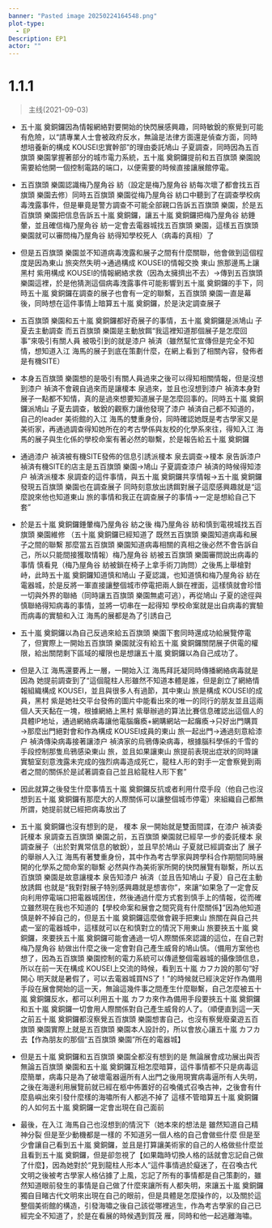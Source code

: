 ```yaml
---
banner: "Pasted image 20250224164548.png"
plot-type:
  - EP
Description: EP1
actor: ""
---
```


# 1.1.1
>主线(2021-09-03)

- 五十嵐 奠銅鑼因為情報網絡對要開始的快閃展感興趣，同時敏銳的察覺到可能有危險，以“請專業人士會被政府反水，無論是法律方面還是偵查方面，同時想培養新的構成 KOUSEI忠實幹部”的理由委託鳩山 子夏調查，同時因為五百旗頭 樂園掌握著部分的城市電力系統，五十嵐 奠銅鑼提前和五百旗頭 樂園說需要給他開一個控制電路的端口，以便需要的時候直接讓展館停電。

- 五百旗頭 樂園認識梅乃屋角谷 紡（設定是梅乃屋角谷 紡每次壞了都會找五百旗頭 樂園去修）同時五百旗頭 樂園從梅乃屋角谷 紡口中聽到了在調查學校病毒洩露事件，但是畢竟是警方調查不可能全部親口告訴五百旗頭 樂園，於是五百旗頭 樂園把信息告訴五十嵐 奠銅鑼，讓五十嵐 奠銅鑼把梅乃屋角谷 紡錘暈，並且確信梅乃屋角谷 紡一定會去電器城找五百旗頭 樂園，這樣五百旗頭 樂園就可以審問梅乃屋角谷 紡得知學校死人（病毒的真相）了

- 但是五百旗頭 樂園並不知道病毒洩露和展子之間有什麼關聯，他會做到這個程度是因為東山 旅突然失明→通過構成 KOUSEI的情報交換 東山 旅那邊馬上讓黑村 紫用構成 KOUSEI的情報網絡求救（因為太擁擠出不去）→傳到五百旗頭 樂園這裡，於是他猜測這個病毒洩露事件可能影響到五十嵐 奠銅鑼的手下，同時五十嵐 奠銅鑼在調查的展子也會有一定的聯繫，五百旗頭 樂園一直是幕後，同時想在這件事情上暗算五十嵐 奠銅鑼，於是決定調查展子

- 五百旗頭 樂園和五十嵐 奠銅鑼都好奇展子的事情，五十嵐 奠銅鑼是派鳩山 子夏去主動調查 而五百旗頭 樂園是主動放餌“我這裡知道那個展子是怎麼回事”來吸引有關人員 被吸引到的就是漆户 禎済（雖然幫忙宣傳但是完全不知情，想知道入江 海馬的展子到底在策劃什麼，在網上看到了相關內容，發佈者是有機SITE）

- 本身五百旗頭 樂園想的是吸引有關人員過來之後可以得知相關情報，但是沒想到漆户 禎済不會親自過來而是讓榎本 泉過來，並且也沒想到漆户 禎済本身對展子一點都不知情，真的是過來想要知道展子是怎麼回事的。同時五十嵐 奠銅鑼派鳩山 子夏去調查，敏銳的觀察力讓他發現了漆户 禎済自己都不知道的，自己的leader 美術館的入江 海馬的雙重身份，同時確認她既是考古學家又是美術家，再通過調查得知她所在的考古學係與友校的化學系來往，得知入江 海馬的展子與生化係的學校命案有著必然的聯繫，於是報告給五十嵐 奠銅鑼

- 通過漆户 禎済被有機SITE發佈的信息引誘派榎本 泉去調查→榎本 泉告訴漆户 禎済有機SITE的店主是五百旗頭 樂園→鳩山 子夏調查漆户 禎済的時候得知漆户 禎済派榎本 泉調查的這件事情，與五十嵐 奠銅鑼共享情報→五十嵐 奠銅鑼發現五百旗頭 樂園也在調查展子 同時刻意放出誘餌對展子這麼感興趣就是“這麼說來他也知道東山 旅的事情和我正在調查展子的事情→一定是想給自己下套”

- 於是五十嵐 奠銅鑼錘暈梅乃屋角谷 紡之後 梅乃屋角谷 紡和慎到電視城找五百旗頭 樂園維修 （五十嵐 奠銅鑼已經知道了 既然五百旗頭 樂園知道病毒和展子之間的聯繫 那麼當五百旗頭 樂園知道病毒相關的真相之後必然不會告訴自己，所以只能間接獲取情報）梅乃屋角谷 紡被五百旗頭 樂園審問說出病毒的事情 慎看見（梅乃屋角谷 紡被鎖在椅子上拿手術刀詢問）之後馬上舉槍對峙，此時五十嵐 奠銅鑼知道慎和鳩山 子夏認識，也知道慎和梅乃屋角谷 紡在電器城，於是反將一軍直接讓整個城市停電把兩人鎖在裡面，這樣慎就會珍惜一切與外界的聯絡（同時讓五百旗頭 樂園無處可逃），再從鳩山 子夏的途徑與慎聯絡得知病毒的事情，並將一切串在一起得知 學校命案就是出自病毒的實驗 而病毒的實驗和入江 海馬的展都是為了引誘自己

- 五十嵐 奠銅鑼以為自己反過來給五百旗頭 樂園下套同時還成功給展覽停電了，但實際上一開始五百旗頭 樂園就沒有給五十嵐 奠銅鑼關閉展子供電的權限，給出關閉剩下區域的權限也是想讓五十嵐 奠銅鑼以為自己成功了。

- 但是入江 海馬還要再上一層，一開始入江 海馬拜託凝同時傳播網絡病毒就是因為 她提前調查到了“這個龍柱人形雖然不知道本體是誰，但是創立了網絡情報組織構成 KOUSEI，並且與很多人有過節，其中東山 旅是構成 KOUSEI的成員，黑村 紫是她社交平台發佈的圖片中能看出來的唯一的同行的朋友並且這兩個人天天黏在一塊，根據網絡上黑村 紫舉辦過的算法比賽信息確認出這個人的具體IP地址，通過網絡病毒讓他電腦癱瘓+網購網站一起癱瘓→只好出門購買→那麼出門絕對會和作為構成 KOUSEI成員的東山 旅一起出門→通過刻意給漆户 禎済傳染病毒接著讓漆户 禎済家的烏鴉傳染病毒，根據腦科學係的千雪的手段控制那隻烏鴉感染東山 旅，並且如果讓東山 旅提前表現出症狀的同時讓實驗室刻意洩露未完成的強烈病毒造成死亡，龍柱人形的對手一定會察覺到兩者之間的關係於是試著調查自己並且給龍柱人形下套”

- 因此就算之後發生什麼事情五十嵐 奠銅鑼反抗或者利用什麼手段（他自己也沒想到五十嵐 奠銅鑼有那麼大的人際關係可以讓整個城市停電）來組織自己都無所謂，她提前就已經把病毒放出了

- 五十嵐 奠銅鑼也沒有想到的是， 榎本 泉一開始就是雙面間諜，在漆户 禎済委託榎本 泉調查五百旗頭 樂園之前，五百旗頭 樂園就已經早一步的委託榎本 泉調查展子（出於對異常信息的敏銳），並且早於鳩山 子夏就已經調查出了 展子的舉辦人入江 海馬有著雙重身份，其中作為考古學家與跨學科合作期間同時展開的化學系之間命案的聯繫 必然與作為美術家所開的快閃展覽有聯繫，所以五百旗頭 樂園是故意讓榎本 泉告知漆户 禎済（並且告知鳩山 子夏）自己在主動放誘餌 也就是“我對對展子特別感興趣就是想害你”，來讓“如果急了一定會反向利用停電端口把電器城困住，然後通過什麼方式套到慎手上的情報，從而確立雖然現在我也不知道的【學校命案和展會之間究竟有什麼關係】”因為他知道慎是幹不掉自己的，但是五十嵐 奠銅鑼這麼做會親手把東山 旅關在與自己共處一室的電器城中，這樣就可以在和慎對立的情況下用東山 旅要挾五十嵐 奠銅鑼，來要挾五十嵐 奠銅鑼可能會通過一切人際關係來認識的這位，在自己對梅乃屋角谷 紡做出什麼之後一定會對自己產生威脅的鳩山慎。（備用方案他也想了，因為五百旗頭 樂園控制的電力系統可以傳遞整個電器城的攝像頭信息，所以在前一天在構成 KOUSEI上交流的時候，看到五十嵐 カフカ說的那句“好開心 明天就是暑假了，可以去電器城買NS了！”的時候就已經決定好作為備用手段在展會開始的這一天，無論這幾件事之間產生什麼聯繫，自己怎麼被五十嵐 奠銅鑼反水，都可以利用五十嵐 カフカ來作為備用手段要挾五十嵐 奠銅鑼和五十嵐 奠銅鑼一切會用人際關係對自己產生威脅的人了。（順便直到這一天之前五十嵐 奠銅鑼都沒察覺五百旗頭 樂園想害自己，也沒有察覺廢棄遊五百旗頭 樂園實際上就是五百旗頭 樂園本人設計的，所以會放心讓五十嵐 カフカ去【作為朋友的那個“五百旗頭 樂園”所在的電器城】

- 但是五十嵐 奠銅鑼和五百旗頭 樂園全都沒有想到的是 無論展會成功展出與否 無論五百旗頭 樂園和五十嵐 奠銅鑼互相怎麼暗算，這件事情都不只是病毒這麼簡單，病毒只是為了破壞電器逼所有人出門之後用現實病毒逼所有人失明，之後在海邊利用展覽前就已經在柩中佈置好的召喚儀式召喚古神，之後會有什麼島嶼出來引發什麼樣的海嘯所有人都逃不掉了 這樣不管暗算五十嵐 奠銅鑼的人如何五十嵐 奠銅鑼一定會出現在自己面前

- 最後，在入江 海馬自己也沒想到的情況下（她本來的想法是 雖然知道自己精神分裂 但是至少動機都是一樣的 不知道另一個人格的自己會做些什麼 但是至少會讓自己看到五十嵐 奠銅鑼，並且是打算讓美術家的自己的人格做些什麼並且看到五十嵐 奠銅鑼，但是卻忽視了【如果臨時切換人格的話就會忘記自己做了什麼】，因為她對於“見到龍柱人形本人”這件事情過於癡迷了，在召喚古代文明之後被考古學家人格佔據了上風，忘記了所有的事情都是自己策劃的，雖然知道眼前發生的事情是自己做了什麼來讓所有人都失明，來讓五十嵐 奠銅鑼獨自目睹古代文明來出現在自己的眼前，但是具體是怎麼操作的，以及關於這整個美術館的構造，引發海嘯之後自己該從哪裡逃生，作為考古學家的自己已經完全不知道了，於是在看展的時候遇到賀茂 雁，同時和他一起逃離海嘯。